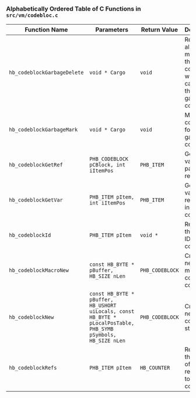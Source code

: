### Alphabetically Ordered Table of C Functions in `src/vm/codebloc.c`

| Function Name               | Parameters                                                     | Return Value                                            | Description |
|-----------------------------|----------------------------------------------------------------|---------------------------------------------------------|-------------|
| `hb_codeblockGarbageDelete` | `void * Cargo`                                                 | `void`                                                  | Releases all allocated memory for the codeblock when called from the garbage collector. |
| `hb_codeblockGarbageMark`   | `void * Cargo`                                                 | `void`                                                  | Marks the codeblock for the garbage collector. |
| `hb_codeblockGetRef`        | `PHB_CODEBLOCK pCBlock, int iItemPos`                          | `PHB_ITEM`                                              | Gets a local variable passed by reference. |
| `hb_codeblockGetVar`        | `PHB_ITEM pItem, int iItemPos`                                 | `PHB_ITEM`                                              | Gets a local variable referenced in a codeblock. |
| `hb_codeblockId`            | `PHB_ITEM pItem`                                               | `void *`                                                | Retrieves the unique ID of the codeblock. |
| `hb_codeblockMacroNew`      | `const HB_BYTE * pBuffer, HB_SIZE nLen`                        | `PHB_CODEBLOCK`                                         | Creates a new macro-compiled codeblock. |
| `hb_codeblockNew`           | `const HB_BYTE * pBuffer, HB_USHORT uiLocals, const HB_BYTE * pLocalPosTable, PHB_SYMB pSymbols, HB_SIZE nLen` | `PHB_CODEBLOCK`                                         | Creates a new codeblock structure. |
| `hb_codeblockRefs`          | `PHB_ITEM pItem`                                               | `HB_COUNTER`                                            | Retrieves the number of references to the codeblock. |
